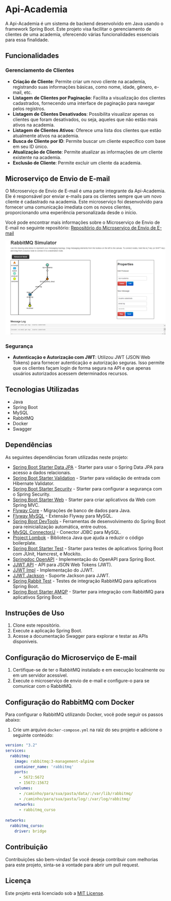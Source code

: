 # Api-Academia

A Api-Academia é um sistema de backend desenvolvido em Java usando o framework Spring Boot. Este projeto visa facilitar o gerenciamento de clientes de uma academia, oferecendo várias funcionalidades essenciais para essa finalidade.

## Funcionalidades

### Gerenciamento de Clientes
- **Criação de Cliente**: Permite criar um novo cliente na academia, registrando suas informações básicas, como nome, idade, gênero, e-mail, etc.
- **Listagem de Clientes por Paginação**: Facilita a visualização dos clientes cadastrados, fornecendo uma interface de paginação para navegar pelos registros.
- **Listagem de Clientes Desativados**: Possibilita visualizar apenas os clientes que foram desativados, ou seja, aqueles que não estão mais ativos na academia.
- **Listagem de Clientes Ativos**: Oferece uma lista dos clientes que estão atualmente ativos na academia.
- **Busca de Cliente por ID**: Permite buscar um cliente específico com base em seu ID único.
- **Atualização de Cliente**: Permite atualizar as informações de um cliente existente na academia.
- **Exclusão de Cliente**: Permite excluir um cliente da academia.

## Microserviço de Envio de E-mail

O Microserviço de Envio de E-mail é uma parte integrante da Api-Academia. Ele é responsável por enviar e-mails para os clientes sempre que um novo cliente é cadastrado na academia. Este microserviço foi desenvolvido para fornecer uma comunicação imediata com os novos clientes, proporcionando uma experiência personalizada desde o início.

Você pode encontrar mais informações sobre o Microserviço de Envio de E-mail no seguinte repositório:
[Repositório do Microserviço de Envio de E-mail](https://github.com/seu-usuario/ms-email)

![Imagem do Microserviço de Envio de E-mail](src/main/resources/static/rabbit.png)

### Segurança
- **Autenticação e Autorização com JWT**: Utilizou JWT (JSON Web Tokens) para fornecer autenticação e autorização seguras. Isso permite que os clientes façam login de forma segura na API e que apenas usuários autorizados acessem determinados recursos.

## Tecnologias Utilizadas
- Java
- Spring Boot
- MySQL
- RabbitMQ
- Docker
- Swagger

## Dependências

As seguintes dependências foram utilizadas neste projeto:

- [Spring Boot Starter Data JPA](https://mvnrepository.com/artifact/org.springframework.boot/spring-boot-starter-data-jpa) - Starter para usar o Spring Data JPA para acesso a dados relacionais.
- [Spring Boot Starter Validation](https://mvnrepository.com/artifact/org.springframework.boot/spring-boot-starter-validation) - Starter para validação de entrada com Hibernate Validator.
- [Spring Boot Starter Security](https://mvnrepository.com/artifact/org.springframework.boot/spring-boot-starter-security) - Starter para configurar a segurança com o Spring Security.
- [Spring Boot Starter Web](https://mvnrepository.com/artifact/org.springframework.boot/spring-boot-starter-web) - Starter para criar aplicativos da Web com Spring MVC.
- [Flyway Core](https://mvnrepository.com/artifact/org.flywaydb/flyway-core) - Migrações de banco de dados para Java.
- [Flyway MySQL](https://mvnrepository.com/artifact/org.flywaydb/flyway-mysql) - Extensão Flyway para MySQL.
- [Spring Boot DevTools](https://mvnrepository.com/artifact/org.springframework.boot/spring-boot-devtools) - Ferramentas de desenvolvimento do Spring Boot para reinicialização automática, entre outros.
- [MySQL Connector/J](https://mvnrepository.com/artifact/mysql/mysql-connector-java) - Conector JDBC para MySQL.
- [Project Lombok](https://mvnrepository.com/artifact/org.projectlombok/lombok) - Biblioteca Java que ajuda a reduzir o código boilerplate.
- [Spring Boot Starter Test](https://mvnrepository.com/artifact/org.springframework.boot/spring-boot-starter-test) - Starter para testes de aplicativos Spring Boot com JUnit, Hamcrest, e Mockito.
- [Springdoc OpenAPI](https://mvnrepository.com/artifact/org.springdoc/springdoc-openapi-starter-webmvc-ui) - Implementação do OpenAPI para Spring Boot.
- [JJWT API](https://mvnrepository.com/artifact/io.jsonwebtoken/jjwt-api) - API para JSON Web Tokens (JWT).
- [JJWT Impl](https://mvnrepository.com/artifact/io.jsonwebtoken/jjwt-impl) - Implementação do JJWT.
- [JJWT Jackson](https://mvnrepository.com/artifact/io.jsonwebtoken/jjwt-jackson) - Suporte Jackson para JJWT.
- [Spring Rabbit Test](https://mvnrepository.com/artifact/org.springframework.amqp/spring-rabbit-test) - Testes de integração RabbitMQ para aplicativos Spring Boot.
- [Spring Boot Starter AMQP](https://mvnrepository.com/artifact/org.springframework.boot/spring-boot-starter-amqp) - Starter para integração com RabbitMQ para aplicativos Spring Boot.

## Instruções de Uso
1. Clone este repositório.
2. Execute a aplicação Spring Boot.
3. Acesse a documentação Swagger para explorar e testar as APIs disponíveis.

## Configuração do Microserviço de E-mail
1. Certifique-se de ter o RabbitMQ instalado e em execução localmente ou em um servidor acessível.
2. Execute o microserviço de envio de e-mail e configure-o para se comunicar com o RabbitMQ.

## Configuração do RabbitMQ com Docker

Para configurar o RabbitMQ utilizando Docker, você pode seguir os passos abaixo:

1. Crie um arquivo `docker-compose.yml` na raiz do seu projeto e adicione o seguinte conteúdo:

```yaml
version: "3.2"
services:
  rabbitmq:
    image: rabbitmq:3-management-alpine
    container_name: 'rabbitmq'
    ports:
      - 5672:5672
      - 15672:15672
    volumes:
      - /caminho/para/sua/pasta/data/:/var/lib/rabbitmq/
      - /caminho/para/sua/pasta/log/:/var/log/rabbitmq/
    networks:
      - rabbitmq_curso

networks:
  rabbitmq_curso:
    driver: bridge
```

## Contribuição
Contribuições são bem-vindas! Se você deseja contribuir com melhorias para este projeto, sinta-se à vontade para abrir um pull request.

## Licença
Este projeto está licenciado sob a [MIT License](https://opensource.org/licenses/MIT).
